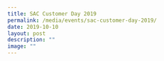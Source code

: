 ```yaml
---
title: SAC Customer Day 2019
permalink: /media/events/sac-customer-day-2019/
date: 2019-10-10
layout: post
description: ""
image: ""
---
```

